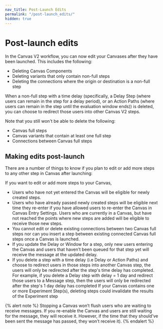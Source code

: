 ```yaml
---
nav_title: Post-Launch Edits
permalink: "/post-launch_edits/"
hidden: true
---
```


# Post-launch edits

In the Canvas V2 workflow, you can now edit your Canvases after they have been launched. This includes the following:

- Deleting Canvas Components 
- Deleting variants that only contain non-full steps
- Deleting the connections where the origin or destination is a non-full step  

When a non-full step with a time delay (specifically, a Delay Step (where users can remain in the step for a delay period), or an Action Paths (where users can remain in the step until the evaluation window ends)) is deleted, you can choose to redirect those users into other Canvas V2 steps.

Note that you still won't be able to delete the following:

- Canvas full steps
- Canvas variants that contain at least one full step
- Connections between Canvas full steps

## Making edits post-launch

There are a number of things to know if you plan to edit or add more steps to any other step in Canvas after launching:

If you want to edit or add more steps to your Canvas, 

- Users who have not yet entered the Canvas will be eligible for newly created steps.
- Users who have already passed newly created steps will be eligible next time they re-enter if you have allowed users to re-enter the Canvas in Canvas Entry Settings.
Users who are currently in a Canvas, but have not reached the points where new steps are added will be eligible to receive those new steps.
- You cannot edit or delete existing connections between two Canvas full steps nor can you insert a step between existing connected Canvas full steps once a Canvas is launched.
- If you update the Delay or Window for a step, only new users entering the Canvas and users that haven’t been queued for that step yet will receive the message at the updated delay.
- If you delete a step with a time delay (i.e Delay or Action Paths) and choose to redirect users in those steps into another Canvas step, the users will only be redirected after the step's time delay has completed. For example, if you delete a Delay step with delay = 1 day and redirect those users to a Message step, then the users will only be redirected after the step's 1 day delay has completed
If your Canvas contains one or more Experiment Step(s), deleting steps could invalidate the results of the Experiment step

{% alert note %}
Stopping a Canvas won’t flush users who are waiting to receive messages. If you re-enable the Canvas and users are still waiting for the message, they will receive it. However, if the time that they should’ve been sent the message has passed, they won’t receive it).
{% endalert %}
